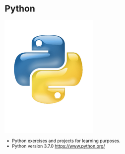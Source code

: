 # Python

![](images/python-logo-glassy.png)
* Python exercises and projects for learning purposes.
* Python version 3.7.0
https://www.python.org/
